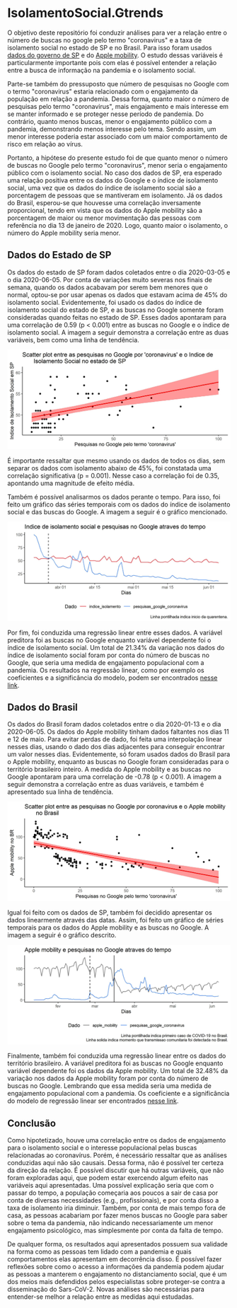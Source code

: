
# IsolamentoSocial.Gtrends

<!-- badges: start -->
<!-- badges: end -->

O objetivo deste repositório foi conduzir análises para ver a relação entre o número de buscas no google pelo termo "coronavirus" e a taxa de isolamento social no estado de SP e no Brasil. Para isso foram usados [dados do governo de SP](https://www.saopaulo.sp.gov.br/coronavirus/isolamento/) e do [Apple mobility](https://www.apple.com/covid19/mobility). O estudo dessas variáveis é particularmente importante pois com elas é possível entender a relação entre a busca de informação na pandemia e o isolamento social.

Parte-se também do pressuposto que número de pesquisas no Google com o termo "coronavirus" estaria relacionado com o engajamento da população em relação a pandemia. Dessa forma, quanto maior o número de pesquisas pelo termo "coronavirus", mais engajamento e mais interesse em se manter informado e se proteger nesse período de pandemia. Do contrário, quanto  menos buscas, menor o engajamento público com a pandemia, demonstrando menos interesse pelo tema. Sendo assim, um menor interesse poderia estar associado com um maior comportamento de risco em relação ao vírus. 

Portanto, a hipótese do presente estudo foi de que quanto menor o número de buscas no Google pelo termo "coronavirus", menor seria o engajamento público com o isolamento social. No caso dos dados de SP, era esperado uma relação positiva entre os dados do Google e o índice de isolamento social, uma vez que os dados do índice de isolamento social são a porcentagem de pessoas que se mantiveram em isolamento. Já os dados do Brasil, esperou-se que houvesse uma correlação inversamente proporcional, tendo em vista que os dados do Apple mobility são a porcentagem de maior ou menor movimentação das pessoas com referência no dia 13 de janeiro de 2020. Logo, quanto maior o isolamento, o número do Apple mobility seria menor.

## Dados do Estado de SP
Os dados do estado de SP foram dados coletados entre o dia 2020-03-05 e o dia 2020-06-05. Por conta de variações muito severas nos finais de semana, quando os dados acabavam por serem bem menores que o normal, optou-se por usar apenas os dados que estavam acima de 45% do isolamento social. Evidentemente, foi usado os dados do índice de isolamento social do estado de SP, e as buscas no Google somente foram consideradas quando feitas no estado de SP. Esses dados apontaram para uma correlação de 0.59 (p < 0.001) entre as buscas no Google e o índice de isolamento social. A imagem a seguir demonstra a correlação entre as duas variáveis, bem como uma linha de tendência.

![Scatter_plot_sp](data/scatterplot_sp1.jpg)

É importante ressaltar que mesmo usando os dados de todos os dias, sem separar os dados com isolamento abaixo de 45%, foi constatada uma correlação significativa (p = 0.001). Nesse caso a correlação foi de 0.35, apontando uma magnitude de efeito média.

Também é possível analisarmos os dados perante o tempo. Para isso, foi feito um gráfico das séries temporais com os dados do índice de isolamento social e das buscas do Google. A imagem a seguir é o gráfico mencionado.

![TS_sp](data/time_series_sp1.jpg)

Por fim, foi conduzida uma regressão linear entre esses dados. A variável preditora foi as buscas no Google enquanto variável dependente foi o índice de isolamento social. Um total de 21.34% da variação nos dados do índice de isolamento social foram por conta do número de buscas no Google, que seria uma medida de engajamento populacional com a pandemia. Os resultados na regressão linear, como por exemplo os coeficientes e a significância do modelo, podem ser encontrados [nesse link](data/lm_sp.txt).


## Dados do Brasil
Os dados do Brasil foram dados coletados entre o dia 2020-01-13 e o dia 2020-06-05. Os dados do Apple mobility tinham dados faltantes nos dias 11 e 12 de maio. Para evitar perdas de dado, foi feita uma interpolação linear nesses dias, usando o dado dos dias adjacentes para conseguir encontrar um valor nesses dias. Evidentemente, só foram usados dados do Brasil para o Apple mobility, enquanto as buscas no Google foram consideradas para o território brasileiro inteiro. A medida do Apple mobility e as buscas no Google apontaram para uma correlação de -0.78 (p < 0.001). A imagem a seguir demonstra a correlação entre as duas variáveis, e também é apresentado sua linha de tendência.

![Scatter_plot_br](data/scatterplot_br1.jpg)

Igual foi feito com os dados de SP, também foi decidido apresentar os dados linearmente através das datas. Assim, foi feito um gráfico de séries temporais para os dados do Apple mobility e as buscas no Google. A imagem a seguir é o gráfico descrito.

![TS_br](data/time_series_br1.jpg)

Finalmente, também foi conduzida uma regressão linear entre os dados do território brasileiro. A variável preditora foi as buscas no Google enquanto variável dependente foi os dados da Apple mobility. Um total de 32.48% da variação nos dados da Apple mobility foram por conta do número de buscas no Google. Lembrando que essa medida seria uma medida de engajamento populacional com a pandemia. Os coeficiente e a significância do modelo de regressão linear ser encontrados [nesse link](data/lm_br.txt).


## Conclusão
Como hipotetizado, houve uma correlação entre os dados de engajamento para o isolamento social e o interesse populacional pelas buscas relacionadas ao coronavírus. Porém, é necessário ressaltar que as análises conduzidas aqui não são causais. Dessa forma, não é possível ter certeza da direção da relação. É possível discutir que há outras variáveis, que não foram exploradas aqui, que podem estar exercendo algum efeito nas variáveis aqui apresentadas. Uma possível explicação seria que com o passar do tempo, a população começaria aos poucos a sair de casa por conta de diversas necessidades (e.g., profissionais), e por conta disso a taxa de isolamento iria diminuir. Também, por conta de mais tempo fora de casa, as pessoas acabariam por fazer menos buscas no Google para saber sobre o tema da pandemia, não indicando necessariamente um menor engajamento psicológico, mas simplesmente por conta da falta de tempo.

De qualquer forma, os resultados aqui apresentados possuem sua validade na forma como as pessoas tem lidado com a pandemia e quais comportamentos elas apresentam em decorrência disso. É possível fazer reflexões sobre como o acesso a informações da pandemia podem ajudar as pessoas a manterem o engajamento no distanciamento social, que é um dos meios mais defendidos pelos especialistas sobre proteger-se contra a disseminação do Sars-CoV-2. Novas análises são necessárias para entender-se melhor a relação entre as medidas aqui estudadas.
